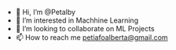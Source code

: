 - 👋 Hi, I’m @Petalby
- 👀 I’m interested in Machhine Learning
- 💞️ I’m looking to collaborate on ML Projects
- 📫 How to reach me petiafoalberta@gmail.com 

<!---
Petalby/Petalby is a ✨ special ✨ repository because its `README.md` (this file) appears on your GitHub profile.
You can click the Preview link to take a look at your changes.
--->
